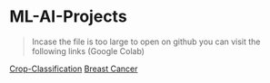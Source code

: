 # ML-AI-Projects

> Incase the file is too large to open on github you can visit the following links (Google Colab)

[Crop-Classification](https://colab.research.google.com/drive/1BjPq_PUPhZBVGrmVXNdIIReCdYPuMcBO?usp=sharing)
[Breast Cancer](https://colab.research.google.com/drive/137JXBMgDnaR9TjeJsBbi4OPgdm0IKjux?usp=sharing)
